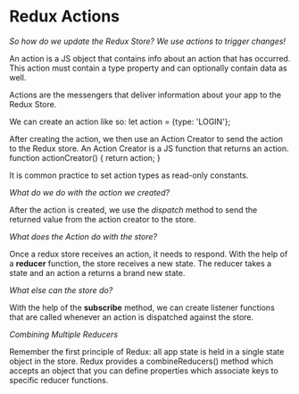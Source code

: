 # Redux Actions #

*So how do we update the Redux Store? We use actions to trigger changes!*

An action is a JS object that contains info about an action that has occurred. This action must contain a type property and can optionally contain data as well.

Actions are the messengers that deliver information about your app to the Redux Store.

We can create an action like so:
    let action = {type: 'LOGIN'};

After creating the action, we then use an Action Creator to send the action to the Redux store. An Action Creator is a JS function that returns an action.
    function actionCreator() {
      return action;
    }

It is common practice to set action types as read-only constants.

*What do we do with the action we created?*

After the action is created, we use the *dispatch* method to send the returned value from the action creator to the store.

*What does the Action do with the store?*

Once a redux store receives an action, it needs to respond. With the help of a **reducer** function, the store receives a new state. The reducer takes a state and an action a returns a brand new state.

*What else can the store do?*

With the help of the **subscribe** method, we can create listener functions that are called whenever an action is dispatched against the store.

*Combining Multiple Reducers*

Remember the first principle of Redux: all app state is held in a single state object in the store. Redux provides a combineReducers() method which accepts an object that you can define properties which associate keys to specific reducer functions. 
